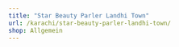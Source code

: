 ```yaml
---
title: "Star Beauty Parler Landhi Town"
url: /karachi/star-beauty-parler-landhi-town/
shop: Allgemein
---
```

